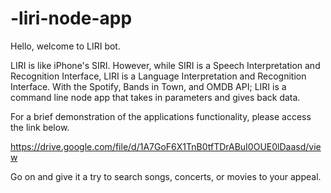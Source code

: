 # -liri-node-app

Hello, welcome to LIRI bot.

LIRI is like iPhone's SIRI. However, while SIRI is a Speech Interpretation and Recognition Interface, LIRI is a Language Interpretation and Recognition Interface. With the Spotify, Bands in Town, and OMDB API; LIRI is a command line node app that takes in parameters and gives back data.

For a brief demonstration of the applications functionality, please access the link below.

https://drive.google.com/file/d/1A7GoF6X1TnB0tfTDrABuI0OUE0lDaasd/view

Go on and give it a try to search songs, concerts, or movies to your appeal.
